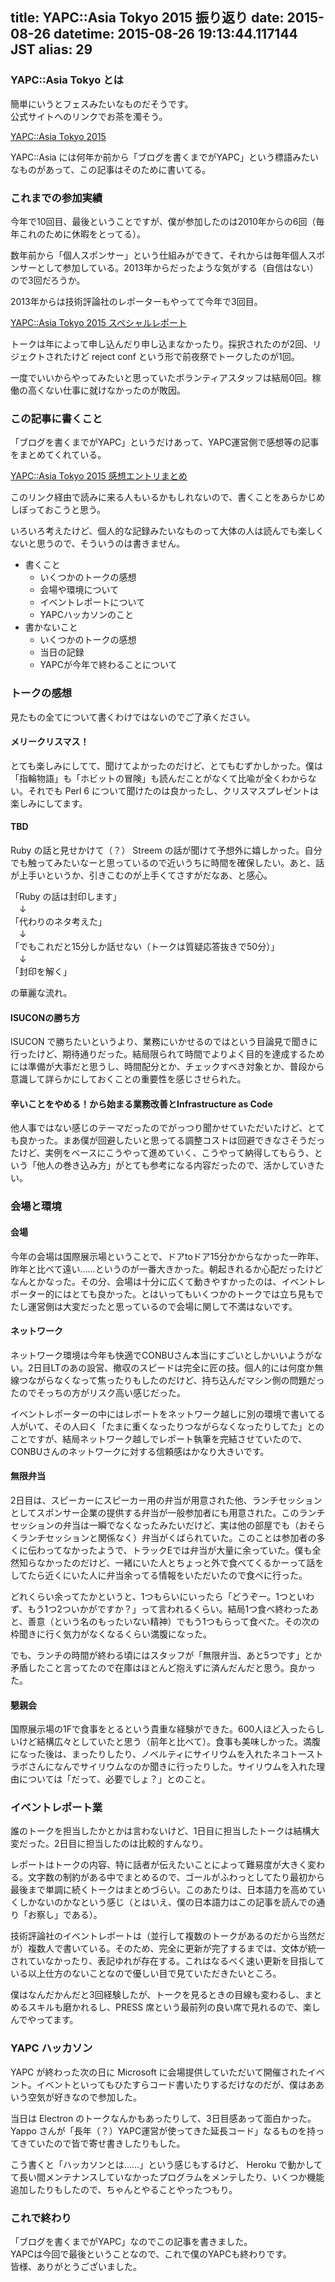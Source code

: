 title: YAPC::Asia Tokyo 2015 振り返り
date: 2015-08-26
datetime: 2015-08-26 19:13:44.117144 JST
alias: 29
---
### YAPC::Asia Tokyo とは

簡単にいうとフェスみたいなものだそうです。  
公式サイトへのリンクでお茶を濁そう。

[YAPC::Asia Tokyo 2015](http://yapcasia.org/2015/)

YAPC::Asia には何年か前から「ブログを書くまでがYAPC」という標語みたいなものがあって、この記事はそのために書いてる。

### これまでの参加実績

今年で10回目、最後ということですが、僕が参加したのは2010年からの6回（毎年これのために休暇をとってる）。

数年前から「個人スポンサー」という仕組みができて、それからは毎年個人スポンサーとして参加している。2013年からだったような気がする（自信はない）ので3回だろうか。

2013年からは技術評論社のレポーターもやってて今年で3回目。

[YAPC::Asia Tokyo 2015 スペシャルレポート](http://gihyo.jp/news/report/01/yapcasia2015)

トークは年によって申し込んだり申し込まなかったり。採択されたのが2回、リジェクトされたけど reject conf という形で前夜祭でトークしたのが1回。

一度でいいからやってみたいと思っていたボランティアスタッフは結局0回。稼働の高くない仕事に就けなかったのが敗因。

### この記事に書くこと

「ブログを書くまでがYAPC」というだけあって、YAPC運営側で感想等の記事をまとめてくれている。

[YAPC::Asia Tokyo 2015 感想エントリまとめ](http://yapcasia.org/2015/news/08/yapcasia-tokyo-2015-blog-entries.html)

このリンク経由で読みに来る人もいるかもしれないので、書くことをあらかじめしぼっておこうと思う。

いろいろ考えたけど、個人的な記録みたいなものって大体の人は読んでも楽しくないと思うので、そういうのは書きません。

- 書くこと
    - いくつかのトークの感想
    - 会場や環境について
    - イベントレポートについて
    - YAPCハッカソンのこと
- 書かないこと
    - いくつかのトークの感想
    - 当日の記録
    - YAPCが今年で終わることについて

### トークの感想

見たもの全てについて書くわけではないのでご了承ください。

#### メリークリスマス！

とても楽しみにしてて、聞けてよかったのだけど、とてもむずかしかった。僕は「指輪物語」も「ホビットの冒険」も読んだことがなくて比喩が全くわからない。それでも Perl 6 について聞けたのは良かったし、クリスマスプレゼントは楽しみにしてます。

#### TBD

Ruby の話と見せかけて（？） Streem の話が聞けて予想外に嬉しかった。自分でも触ってみたいなーと思っているので近いうちに時間を確保したい。あと、話が上手いというか、引きこむのが上手くてさすがだなあ、と感心。

「Ruby の話は封印します」  
　↓  
「代わりのネタ考えた」  
　↓  
「でもこれだと15分しか話せない（トークは質疑応答抜きで50分）」  
　↓  
「封印を解く」

の華麗な流れ。

#### ISUCONの勝ち方

ISUCON で勝ちたいというより、業務にいかせるのではという目論見で聞きに行ったけど、期待通りだった。結局限られて時間でよりよく目的を達成するためには準備が大事だと思うし、時間配分とか、チェックすべき対象とか、普段から意識して詳らかにしておくことの重要性を感じさせられた。

#### 辛いことをやめる！から始まる業務改善とInfrastructure as Code

他人事ではない感じのテーマだったのでがっつり聞かせていただいたけど、とても良かった。まあ僕が回避したいと思ってる調整コストは回避できなさそうだったけど、実例をベースにこうやって進めていく、こうやって納得してもらう、という「他人の巻き込み方」がとても参考になる内容だったので、活かしていきたい。

### 会場と環境

#### 会場

今年の会場は国際展示場ということで、ドアtoドア15分かからなかった一昨年、昨年と比べて遠い……というのが一番大きかった。朝起きれるか心配だったけどなんとかなった。その分、会場は十分に広くて動きやすかったのは、イベントレポーター的にはとても良かった。とはいってもいくつかのトークでは立ち見もでたし運営側は大変だったと思っているので会場に関して不満はないです。

#### ネットワーク

ネットワーク環境は今年も快適でCONBUさん本当にすごいとしかいいようがない。2日目LTのあの設営、撤収のスピードは完全に匠の技。個人的には何度か無線つながらなくなって焦ったりもしたのだけど、持ち込んだマシン側の問題だったのでそっちの方がリスク高い感じだった。

イベントレポーターの中にはレボートをネットワーク越しに別の環境で書いてる人がいて、その人曰く「たまに重くなったりつながらなくなったりしてた」とのことですが、結局ネットワーク越しでレポート執筆を完結させていたので、CONBUさんのネットワークに対する信頼感はかなり大きいです。

#### 無限弁当

2日目は、スピーカーにスピーカー用の弁当が用意された他、ランチセッションとしてスポンサー企業の提供する弁当が一般参加者にも用意された。このランチセッションの弁当は一瞬でなくなったみたいだけど、実は他の部屋でも（おそらくランチセッションと関係なく）弁当がくばられていた。このことは参加者の多くに伝わってなかったようで、トラックEでは弁当が大量に余っていた。僕も全然知らなかったのだけど、一緒にいた人とちょっと外で食べてくるかーって話をしてたら近くにいた人に弁当余ってる情報をいただいたので食べに行った。

どれくらい余ってたかというと、1つもらいにいったら「どうぞー。1つといわず、もう1つ2ついかがですか？」って言われるくらい。結局1つ食べ終わったあと、善意（という名のもったいない精神）でもう1つもらって食べた。その次の枠聞きに行く気力がなくなるくらい満腹になった。

でも、ランチの時間が終わる頃にはスタッフが「無限弁当、あと5つです」とか矛盾したこと言ってたので在庫はほとんど抱えずに済んだんだと思う。良かった。

#### 懇親会

国際展示場の1Fで食事をとるという貴重な経験ができた。600人ほど入ったらしいけど結構広々としていたと思う（前年と比べて）。食事も美味しかった。満腹になった後は、まったりしたり、ノベルティにサイリウムを入れたネコトーストラボさんになんでサイリウムなのか聞きに行ったりした。サイリウムを入れた理由については「だって、必要でしょ？」とのこと。

### イベントレポート業

誰のトークを担当したかとかは言わないけど、1日目に担当したトークは結構大変だった。2日目に担当したのは比較的すんなり。

レポートはトークの内容、特に話者が伝えたいことによって難易度が大きく変わる。文字数の制約がある中でまとめるので、ゴールがふわっとしてたり最初から最後まで単調に続くトークはまとめづらい。このあたりは、日本語力を高めていくしかないのかなという感じ（とはいえ、僕の日本語力はこの記事を読んでの通り「お察し」である）。

技術評論社のイベントレポートは（並行して複数のトークがあるのだから当然だが）複数人で書いている。そのため、完全に更新が完了するまでは、文体が統一されていなかったり、表記ゆれが存在する。これはなるべく速い更新を目指している以上仕方のないことなので優しい目で見ていただきたいところ。

僕はなんだかんだと3回経験したが、トークを見るときの目線も変わるし、まとめるスキルも磨かれるし、PRESS 席という最前列の良い席で見れるので、楽しんでやってます。

### YAPC ハッカソン

YAPC が終わった次の日に Microsoft に会場提供していただいて開催されたイベント。イベントといってもひたすらコード書いたりするだけなのだが、僕はああいう空気が好きなので参加した。

当日は Electron のトークなんかもあったりして、3日目感あって面白かった。Yappo さんが「長年（？）YAPC運営が使ってきた延長コード」なるものを持ってきていたので皆で寄せ書きしたりもした。

こう書くと「ハッカソンとは……」という感じもするけど、 Heroku で動かしてて長い間メンテナンスしていなかったプログラムをメンテしたり、いくつか機能追加したりもしたので、ちゃんとやることやったつもり。

### これで終わり

「ブログを書くまでがYAPC」なのでこの記事を書きました。  
YAPCは今回で最後ということなので、これで僕のYAPCも終わりです。  
皆様、ありがとうございました。

